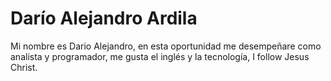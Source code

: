 

# Darío Alejandro Ardila 
Mi nombre es Dario Alejandro, en esta oportunidad me desempeñare como analista y programador, me gusta el inglés y la tecnología, I follow Jesus Christ. 